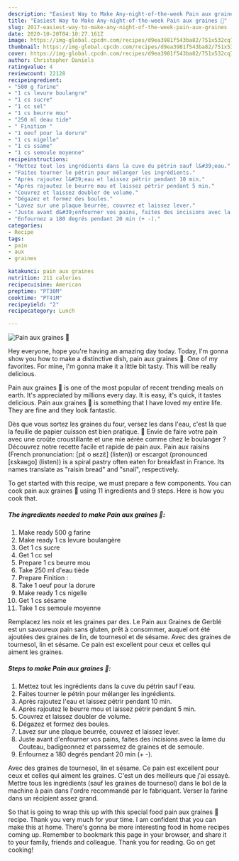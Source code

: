 ```yaml
---
description: "Easiest Way to Make Any-night-of-the-week Pain aux graines 🍞"
title: "Easiest Way to Make Any-night-of-the-week Pain aux graines 🍞"
slug: 2017-easiest-way-to-make-any-night-of-the-week-pain-aux-graines
date: 2020-10-20T04:10:27.161Z
image: https://img-global.cpcdn.com/recipes/d9ea3981f543ba82/751x532cq70/pain-aux-graines-🍞-photo-principale-de-la-recette.jpg
thumbnail: https://img-global.cpcdn.com/recipes/d9ea3981f543ba82/751x532cq70/pain-aux-graines-🍞-photo-principale-de-la-recette.jpg
cover: https://img-global.cpcdn.com/recipes/d9ea3981f543ba82/751x532cq70/pain-aux-graines-🍞-photo-principale-de-la-recette.jpg
author: Christopher Daniels
ratingvalue: 4
reviewcount: 22128
recipeingredient:
- "500 g farine"
- "1 cs levure boulangre"
- "1 cs sucre"
- "1 cc sel"
- "1 cs beurre mou"
- "250 ml deau tide"
- " Finition "
- "1 oeuf pour la dorure"
- "1 cs nigelle"
- "1 cs ssame"
- "1 cs semoule moyenne"
recipeinstructions:
- "Mettez tout les ingrédients dans la cuve du pétrin sauf l&#39;eau."
- "Faites tourner le pétrin pour mélanger les ingrédients."
- "Après rajoutez l&#39;eau et laissez pétrir pendant 10 min."
- "Après rajoutez le beurre mou et laissez pétrir pendant 5 min."
- "Couvrez et laissez doubler de volume."
- "Dégazez et formez des boules."
- "Lavez sur une plaque beurrée, couvrez et laissez lever."
- "Juste avant d&#39;enfourner vos pains, faites des incisions avec la lame du Couteau, badigeonnez et parssemez de graines et de semoule."
- "Enfournez a 180 degrés pendant 20 min (+ -)."
categories:
- Recipe
tags:
- pain
- aux
- graines

katakunci: pain aux graines 
nutrition: 211 calories
recipecuisine: American
preptime: "PT30M"
cooktime: "PT41M"
recipeyield: "2"
recipecategory: Lunch

---
```



![Pain aux graines 🍞](https://img-global.cpcdn.com/recipes/d9ea3981f543ba82/751x532cq70/pain-aux-graines-🍞-photo-principale-de-la-recette.jpg)

Hey everyone, hope you're having an amazing day today. Today, I'm gonna show you how to make a distinctive dish, pain aux graines 🍞. One of my favorites. For mine, I'm gonna make it a little bit tasty. This will be really delicious.

Pain aux graines 🍞 is one of the most popular of recent trending meals on earth. It's appreciated by millions every day. It is easy, it's quick, it tastes delicious. Pain aux graines 🍞 is something that I have loved my entire life. They are fine and they look fantastic.

Dès que vous sortez les graines du four, versez les dans l&#39;eau, c&#39;est là que la feuille de papier cuisson est bien pratique. 🍞 Envie de faire votre pain avec une croûte croustillante et une mie aérée comme chez le boulanger ? Découvrez notre recette facile et rapide de pain aux. Pain aux raisins (French pronunciation: [pɛ̃ o ʁɛzɛ̃] (listen)) or escargot (pronounced [ɛskaʁɡo] (listen)) is a spiral pastry often eaten for breakfast in France. Its names translate as &#34;raisin bread&#34; and &#34;snail&#34;, respectively.


To get started with this recipe, we must prepare a few components. You can cook pain aux graines 🍞 using 11 ingredients and 9 steps. Here is how you cook that.

<!--inarticleads1-->

##### The ingredients needed to make Pain aux graines 🍞:

1. Make ready 500 g farine
1. Make ready 1 cs levure boulangère
1. Get 1 cs sucre
1. Get 1 cc sel
1. Prepare 1 cs beurre mou
1. Take 250 ml d&#39;eau tiède
1. Prepare  Finition :
1. Take 1 oeuf pour la dorure
1. Make ready 1 cs nigelle
1. Get 1 cs sésame
1. Take 1 cs semoule moyenne


Remplacez les noix et les graines par des. Le Pain aux Graines de Gerblé est un savoureux pain sans gluten, prêt à consommer, auquel ont été ajoutées des graines de lin, de tournesol et de sésame. Avec des graines de tournesol, lin et sésame. Ce pain est excellent pour ceux et celles qui aiment les graines. 

<!--inarticleads2-->

##### Steps to make Pain aux graines 🍞:

1. Mettez tout les ingrédients dans la cuve du pétrin sauf l&#39;eau.
1. Faites tourner le pétrin pour mélanger les ingrédients.
1. Après rajoutez l&#39;eau et laissez pétrir pendant 10 min.
1. Après rajoutez le beurre mou et laissez pétrir pendant 5 min.
1. Couvrez et laissez doubler de volume.
1. Dégazez et formez des boules.
1. Lavez sur une plaque beurrée, couvrez et laissez lever.
1. Juste avant d&#39;enfourner vos pains, faites des incisions avec la lame du Couteau, badigeonnez et parssemez de graines et de semoule.
1. Enfournez a 180 degrés pendant 20 min (+ -).


Avec des graines de tournesol, lin et sésame. Ce pain est excellent pour ceux et celles qui aiment les graines. C&#39;est un des meilleurs que j&#39;ai essayé. Mettre tous les ingrédients (sauf les graines de tournesol) dans le bol de la machine à pain dans l&#39;ordre recommandé par le fabriquant. Verser la farine dans un récipient assez grand. 

So that is going to wrap this up with this special food pain aux graines 🍞 recipe. Thank you very much for your time. I am confident that you can make this at home. There's gonna be more interesting food in home recipes coming up. Remember to bookmark this page in your browser, and share it to your family, friends and colleague. Thank you for reading. Go on get cooking!
